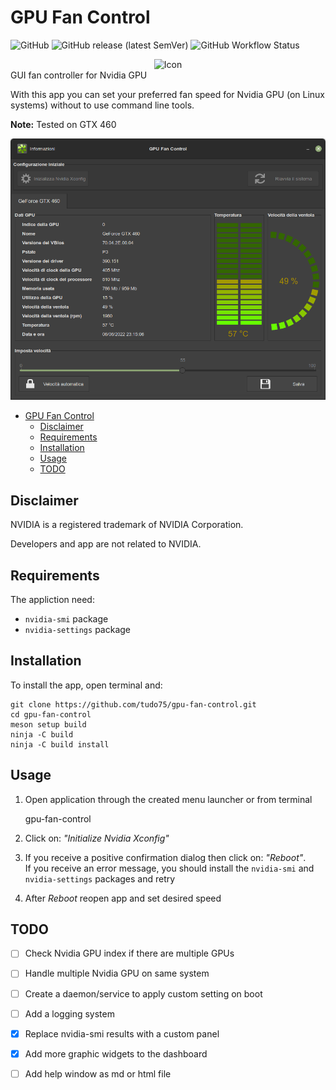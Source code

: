 #  GPU Fan Control

![GitHub](https://img.shields.io/github/license/tudo75/gpu-fan-control)
![GitHub release (latest SemVer)](https://img.shields.io/github/v/release/tudo75/gpu-fan-control)
![GitHub Workflow Status](https://img.shields.io/github/workflow/status/tudo75/gpu-fan-control/Upload%20Python%20Package)

<div align="center">
    <img src="https://raw.githubusercontent.com/tudo75/gpu-fan-control/852a2ddd45e2cfcfe649cd5615865e453d42c118/gpu-fan-control.svg" alt="Icon" width="96px;" height="96px;"/>
</div>
GUI fan controller for Nvidia GPU

With this app you can set your preferred fan speed for Nvidia GPU (on Linux systems) without to use command line tools.

<b>Note:</b> Tested on GTX 460

<div align="center">
    <img src="https://raw.githubusercontent.com/tudo75/gpu-fan-control/main/screenshot.png" alt="GUI Main Image" />
</div>

- [GPU Fan Control](#gpu-fan-control)
  - [Disclaimer](#disclaimer)
  - [Requirements](#requirements)
  - [Installation](#installation)
  - [Usage](#usage)
  - [TODO](#todo)

## Disclaimer

NVIDIA is a registered trademark of NVIDIA Corporation.

Developers and app are not related to NVIDIA.

## Requirements

The appliction need:
  
- <code>nvidia-smi</code> package
- <code>nvidia-settings</code> package

## Installation

To install the app, open terminal and:

    git clone https://github.com/tudo75/gpu-fan-control.git
    cd gpu-fan-control
    meson setup build
    ninja -C build 
    ninja -C build install

## Usage

1. Open application through the created menu launcher or from terminal 

    gpu-fan-control

2. Click on: <i>"Initialize Nvidia Xconfig"</i>
4. If you receive a positive confirmation dialog then click on: <i>"Reboot"</i>.<br/>
   If you receive an error message, you should install the <code>nvidia-smi</code> and <code>nvidia-settings</code> packages and retry
1. After <i>Reboot</i> reopen app and set desired speed

## TODO

* [ ] Check Nvidia GPU index if there are multiple GPUs
* [ ] Handle multiple Nvidia GPU on same system
* [ ] Create a daemon/service to apply custom setting on boot
* [ ] Add a logging system
* [x] Replace nvidia-smi results with a custom panel
* [x] Add more graphic widgets to the dashboard
* [ ] Add help window as md or html file


